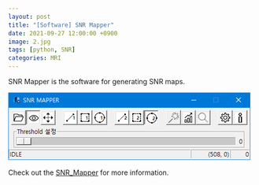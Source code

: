 ```yaml
---
layout: post
title: "[Software] SNR Mapper"
date: 2021-09-27 12:00:00 +0900
image: 2.jpg
tags: [python, SNR]
categories: MRI
---
```

SNR Mapper is the software for generating SNR maps.

![img](https://raw.githubusercontent.com/kim01414/SNR_Mapper/main/readme/s1.png)

Check out the [SNR_Mapper][github] for more information. 

[github]: https://github.com/kim01414/SNR_Mapper
